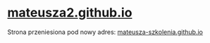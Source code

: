 # [mateusza2.github.io](https://mateusza2.github.io/)

Strona przeniesiona pod nowy adres: [mateusza-szkolenia.github.io](https://mateusza-szkolenia.github.io)
